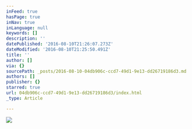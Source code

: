 ```yaml
---
inFeed: true
hasPage: true
inNav: true
inLanguage: null
keywords: []
description: ''
datePublished: '2016-08-10T21:26:07.273Z'
dateModified: '2016-08-10T21:25:50.491Z'
title: ''
author: []
via: {}
sourcePath: _posts/2016-08-10-04db906c-ccd7-49d1-9e13-dd26719186d3.md
authors: []
publisher: {}
starred: true
url: 04db906c-ccd7-49d1-9e13-dd26719186d3/index.html
_type: Article

---
```

![](https://the-grid-user-content.s3-us-west-2.amazonaws.com/329e189d-c37d-47d9-9af1-02c517052c42.jpg)